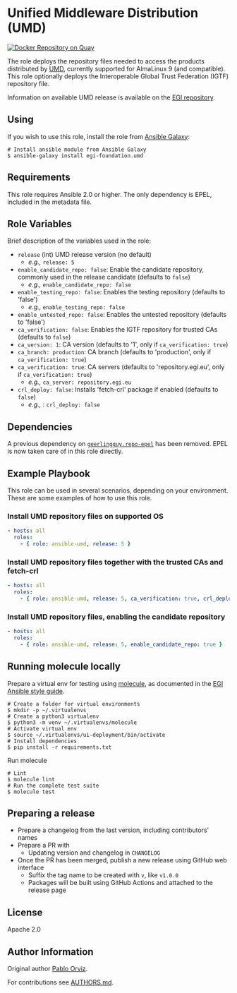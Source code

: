 # Unified Middleware Distribution (UMD)

[![Docker Repository on Quay](https://quay.io/repository/egi/umd5/status "Docker Repository on Quay")](https://quay.io/repository/egi/umd5)

The role deploys the repository files needed to access the products distributed
by [UMD](https://go.egi.eu/umd), currently supported for AlmaLinux 9 (and
compatible). This role optionally deploys the Interoperable Global Trust
Federation (IGTF) repository file.

Information on available UMD release is available on the
[EGI repository](https://repository.egi.eu/).

## Using

If you wish to use this role, install the role from
[Ansible Galaxy](https://galaxy.ansible.com/EGI-Foundation/umd):

```shell
# Install ansible module from Ansible Galaxy
$ ansible-galaxy install egi-foundation.umd
```

## Requirements

This role requires Ansible 2.0 or higher. The only dependency is EPEL, included
in the metadata file.

## Role Variables

Brief description of the variables used in the role:

- `release` (int) UMD release version (no default)
  - _e.g.,_ `release: 5`
- `enable_candidate_repo: false`: Enable the candidate repository, commonly used
  in the release candidate (defaults to `false`)
  - _e.g.,_ `enable_candidate_repo: false`
- `enable_testing_repo: false`: Enables the testing repository (defaults to
  'false')
  - _e.g.,_ `enable_testing_repo: false`
- `enable_untested_repo: false`: Enables the untested repository (defaults to
  'false')
- `ca_verification: false`: Enables the IGTF repository for trusted CAs
  (defaults to `false`)
- `ca_version: 1`: CA version (defaults to '1', only if `ca_verification: true`)
- `ca_branch: production`: CA branch (defaults to 'production', only if
  `ca_verification: true`)
- `ca_verification: true`: CA servers (defaults to 'repository.egi.eu', only if
  `ca_verification: true`)
  - _e.g.,_ `ca_server: repository.egi.eu`
- `crl_deploy: false`: Installs 'fetch-crl' package if enabled (defaults to
  `false`)
  - _e.g.,_ : `crl_deploy: false`

## Dependencies

A previous dependency on
[`geerlingguy.repo-epel`](https://galaxy.ansible.com/geerlingguy/repo-epel) has
been removed. EPEL is now taken care of in this role directly.

## Example Playbook

This role can be used in several scenarios, depending on your environment. These
are some examples of how to use this role.

### Install UMD repository files on supported OS

```yaml
- hosts: all
  roles:
    - { role: ansible-umd, release: 5 }
```

### Install UMD repository files together with the trusted CAs and fetch-crl

```yaml
- hosts: all
  roles:
    - { role: ansible-umd, release: 5, ca_verification: true, crl_deploy: true }
```

### Install UMD repository files, enabling the candidate repository

```yaml
- hosts: all
  roles:
    - { role: ansible-umd, release: 5, enable_candidate_repo: true }
```

## Running molecule locally

Prepare a virtual env for testing using
[molecule](https://molecule.readthedocs.io), as documented in the
[EGI Ansible style guide](https://docs.egi.eu/ansible-style-guide/).

```shell
# Create a folder for virtual environments
$ mkdir -p ~/.virtualenvs
# Create a python3 virtualenv
$ python3 -m venv ~/.virtualenvs/molecule
# Activate virtual env
$ source ~/.virtualenvs/ui-deployment/bin/activate
# Install dependencies
$ pip install -r requirements.txt
```

Run molecule

```shell
# Lint
$ molecule lint
# Run the complete test suite
$ molecule test
```

## Preparing a release

- Prepare a changelog from the last version, including contributors' names
- Prepare a PR with
  - Updating version and changelog in `CHANGELOG`
- Once the PR has been merged, publish a new release using GitHub web interface
  - Suffix the tag name to be created with `v`, like `v1.0.0`
  - Packages will be built using GitHub Actions and attached to the release page

## License

Apache 2.0

## Author Information

Original author [Pablo Orviz](https://github.com/orviz).

For contributions see [AUTHORS.md](AUTHORS.md).
